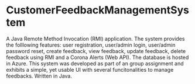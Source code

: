 # CustomerFeedbackManagementSystem
A Java Remote Method Invocation (RMI) application. The system provides the folllowing features: user registration, user/admin login, user/admin password reset, create feedback, view feedback, update feedback, delete feedback using RMI and a Corona Alerts (Web API). The database is hosted in Azure.
This system was developed as part of an group assignment and exhibits a simple, yet usable UI with several funcitonalities to manage feedbacks.
Written in Java.
